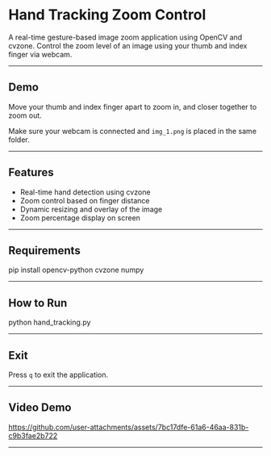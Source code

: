 # Hand Tracking Zoom Control

A real-time gesture-based image zoom application using OpenCV and cvzone. Control the zoom level of an image using your thumb and index finger via webcam.

---

## Demo

Move your thumb and index finger apart to zoom in, and closer together to zoom out.

Make sure your webcam is connected and `img_1.png` is placed in the same folder.


---

## Features

- Real-time hand detection using cvzone
- Zoom control based on finger distance
- Dynamic resizing and overlay of the image
- Zoom percentage display on screen

---

##  Requirements

pip install opencv-python cvzone numpy

---

## How to Run

python hand_tracking.py

---

## Exit 

Press `q` to exit the application.

---

## Video Demo


https://github.com/user-attachments/assets/7bc17dfe-61a6-46aa-831b-c9b3fae2b722

---










